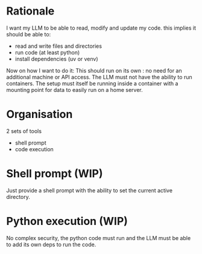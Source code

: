 # Rationale

I want my LLM to be able to read, modify and update my code. this implies it
should be able to:

- read and write files and directories
- run code (at least python)
- install dependencies (uv or venv)

Now on how I want to do it: This should run on its own : no need for an
additional machine or API access. The LLM must not have the ability to run
containers. The setup must itself be running inside a container with a mounting
point for data to easily run on a home server.

# Organisation

2 sets of tools

- shell prompt
- code execution

# Shell prompt (WIP)

Just provide a shell prompt with the ability to set the current active directory.

# Python execution (WIP)

No complex security, the python code must run and the LLM must be able to add its own deps to run the code.
